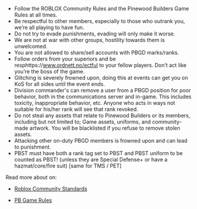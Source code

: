 * Follow the ROBLOX Community Rules and the Pinewood Builders Game Rules at all times.
* Be respectful to other members, especially to those who outrank you, we’re all playing to have fun.
* Do not try to evade punishments, evading will only make it worse.
* We are not at war with other groups, hostility towards them is unwelcomed.
* You are not allowed to share/sell accounts with PBGD marks/ranks.
* Follow orders from your superiors and be resphttps://www.ordnett.no/ectful to your fellow players. Don’t act like you’re the boss of the game.
* Glitching is severely frowned upon, doing this at events can get you on KoS for all sides until the event ends.
* Division commander's can remove a user from a PBGD position for poor behavior, both in the communications server and in-game. This includes toxicity, inappropriate behavior, etc. Anyone who acts in ways not suitable for his/her rank will see that rank revoked.
* Do not steal any assets that relate to Pinewood Builders or its members, including but not limited to; Game assets, uniforms, and community-made artwork. You will be blacklisted if you refuse to remove stolen assets.
* Attacking other on-duty PBGD members is frowned upon and can lead to punishment.
* PBST must have both a rank tag set to PBST and PBST uniform to be counted as PBST! (unless they are Special Defense+ or have a hazmat/core/fire suit) [same for TMS / PET] 

Read more about on:
* [Roblox Community Standards](https://en.help.roblox.com/hc/en-us/articles/203313410-Roblox-Community-Standards)

* [PB Game Rules](https://devforum.roblox.com/t/pinewood-builders-game-rules/907637)
